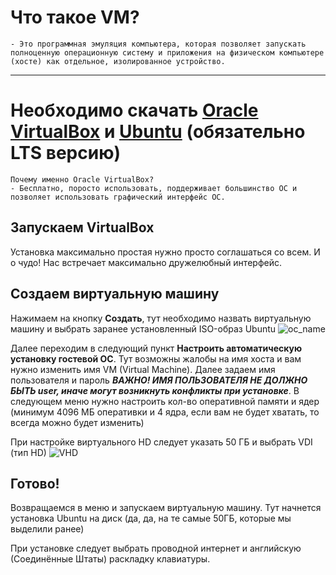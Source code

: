 # Что такое VM?

```
- Это программная эмуляция компьютера, которая позволяет запускать полноценную операционную систему и приложения на физическом компьютере (хосте) как отдельное, изолированное устройство.
```

---
# Необходимо скачать [Oracle VirtualBox]( https://www.virtualbox.org/wiki/Downloads) и [Ubuntu](https://ubuntu.com/download/desktop) (обязательно LTS версию)

```
Почему именно Oracle VirtualBox?
- Бесплатно, поросто использовать, поддерживает большинство OC и позволяет использовать графический интерфейс OC.
```

## Запускаем VirtualBox

Установка максимально простая нужно просто соглашаться со всем. И о чудо! Нас встречает максимально дружелюбный интерфейс.

## Создаем виртуальную машину

Нажимаем на кнопку **Создать**, тут необходимо назвать виртуальную машину и выбрать заранее установленный ISO-образ Ubuntu
![oc_name]()

Далее переходим в следующий пункт **Настроить автоматическую установку гостевой OC**. Тут возможны жалобы на имя хоста и вам нужно изменить имя VM (Virtual Machine). Далее задаем имя пользователя и пароль ***ВАЖНО! ИМЯ ПОЛЬЗОВАТЕЛЯ НЕ ДОЛЖНО БЫТЬ user, иначе могут возникнуть конфликты при установке***. В следующем меню нужно настроить кол-во оперативной памяти и ядер (минимум 4096 МБ оперативки и 4 ядра, если вам не будет хватать, то всегда можно будет изменить)

При настройке виртуального HD следует указать 50 ГБ и выбрать VDI (тип HD)
![VHD]()

## Готово!

Возвращаемся в меню и запускаем виртуальную машину. Тут начнется установка Ubuntu на диск (да, да, на те самые 50ГБ, которые мы выделили ранее)

При установке следует выбрать проводной интернет и английскую (Соединённые Штаты) раскладку клавиатуры.
